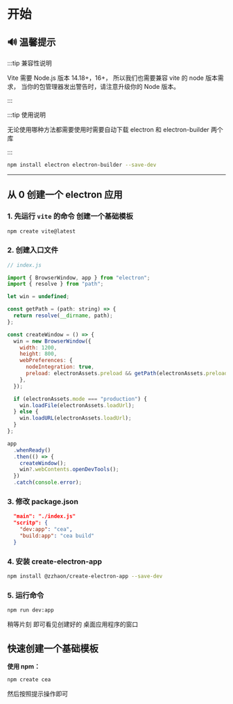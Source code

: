 # 开始

## 🔊 温馨提示

:::tip 兼容性说明

Vite 需要 Node.js 版本 14.18+，16+， 所以我们也需要兼容 vite 的 node 版本需求， 当你的包管理器发出警告时，请注意升级你的 Node 版本。

:::

:::tip 使用说明

无论使用哪种方法都需要使用时需要自动下载 electron 和 electron-builder 两个库

:::

```bash
npm install electron electron-builder --save-dev
```

---

## 从 0 创建一个 electron 应用

### 1. 先运行 `vite` 的命令 创建一个基础模板

```bash
npm create vite@latest
```

### 2. 创建入口文件

```js
// index.js

import { BrowserWindow, app } from "electron";
import { resolve } from "path";

let win = undefined;

const getPath = (path: string) => {
  return resolve(__dirname, path);
};

const createWindow = () => {
  win = new BrowserWindow({
    width: 1200,
    height: 800,
    webPreferences: {
      nodeIntegration: true,
      preload: electronAssets.preload && getPath(electronAssets.preload),
    },
  });

  if (electronAssets.mode === "production") {
    win.loadFile(electronAssets.loadUrl);
  } else {
    win.loadURL(electronAssets.loadUrl);
  }
};

app
  .whenReady()
  .then(() => {
    createWindow();
    win?.webContents.openDevTools();
  })
  .catch(console.error);
```

### 3. 修改 package.json

```json
  "main": "./index.js"
  "scritp": {
    "dev:app": "cea",
    "build:app": "cea build"
  }
```

### 4. 安装 create-electron-app

```bash
npm install @zzhaon/create-electron-app --save-dev
```

### 5. 运行命令

```bash
npm run dev:app
```

稍等片刻 即可看见创建好的 桌面应用程序的窗口

## 快速创建一个基础模板

**使用 npm：**

```bash
npm create cea
```

然后按照提示操作即可
